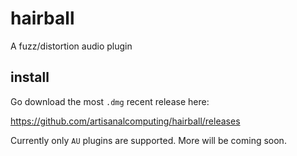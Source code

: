 # hairball
A fuzz/distortion audio plugin

## install
Go download the most `.dmg` recent release here:

https://github.com/artisanalcomputing/hairball/releases

Currently only `AU` plugins are supported. More will be coming soon.
